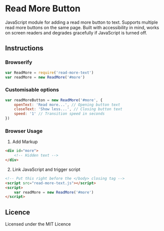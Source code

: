 # Read More Button

JavaScript module for adding a read more button to text. Supports multiple read more buttons on the same page. Built with accessibility in mind, works on screen readers and degrades gracefully if JavaScript is turned off.

## Instructions

### Browserify
``` js
var ReadMore = require('read-more-text')
var readMore = new ReadMore('#more')
```

### Customisable options
``` js
var readMoreButton = new ReadMore('#more', {
	openText: 'Read more...', // Opening button text
	closeText: 'Show less...', // Closing button text
	speed: '1' // Transition speed in seconds
})
```

### Browser Usage

1. Add Markup
``` html
<div id="more">
	<!-- Hidden text -->
</div>
```

2. Link JavaScript and trigger script 
``` html
<!-- Put this right before the </body> closing tag -->
<script src="read-more-text.js"></script>
<script>
	var readMore = new ReadMore('#more')
</script>	
```	

## Licence

Licensed under the MIT Licence 